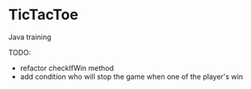 # TicTacToe
Java training

TODO:
- refactor checkIfWin method
- add condition who will stop the game when one of the player's win
